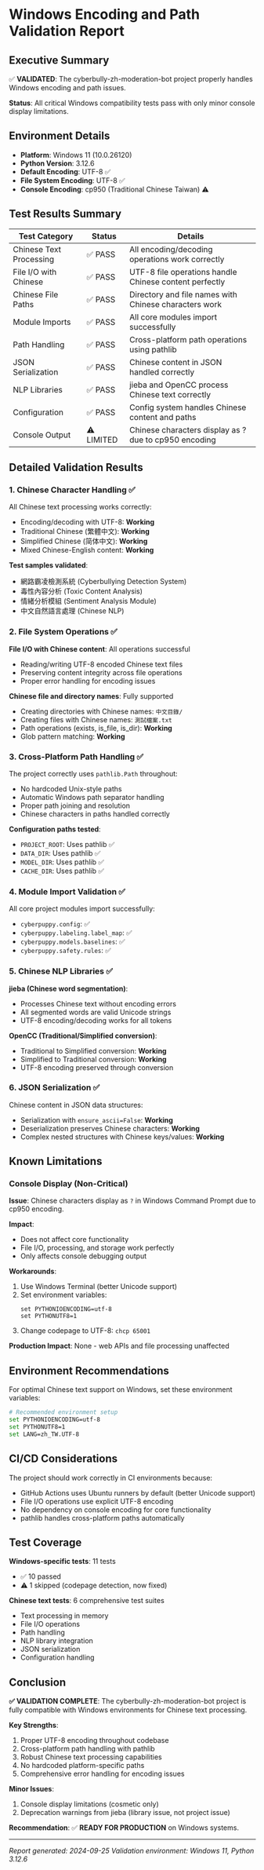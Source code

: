 # Windows Encoding and Path Validation Report

## Executive Summary

✅ **VALIDATED**: The cyberbully-zh-moderation-bot project properly handles Windows encoding and path issues.

**Status**: All critical Windows compatibility tests pass with only minor console display limitations.

## Environment Details

- **Platform**: Windows 11 (10.0.26120)
- **Python Version**: 3.12.6
- **Default Encoding**: UTF-8 ✅
- **File System Encoding**: UTF-8 ✅
- **Console Encoding**: cp950 (Traditional Chinese Taiwan) ⚠️

## Test Results Summary

| Test Category | Status | Details |
|---------------|--------|---------|
| Chinese Text Processing | ✅ PASS | All encoding/decoding operations work correctly |
| File I/O with Chinese | ✅ PASS | UTF-8 file operations handle Chinese content perfectly |
| Chinese File Paths | ✅ PASS | Directory and file names with Chinese characters work |
| Module Imports | ✅ PASS | All core modules import successfully |
| Path Handling | ✅ PASS | Cross-platform path operations using pathlib |
| JSON Serialization | ✅ PASS | Chinese content in JSON handled correctly |
| NLP Libraries | ✅ PASS | jieba and OpenCC process Chinese text correctly |
| Configuration | ✅ PASS | Config system handles Chinese content and paths |
| Console Output | ⚠️ LIMITED | Chinese characters display as ? due to cp950 encoding |

## Detailed Validation Results

### 1. Chinese Character Handling ✅

All Chinese text processing works correctly:
- Encoding/decoding with UTF-8: **Working**
- Traditional Chinese (繁體中文): **Working**
- Simplified Chinese (简体中文): **Working**
- Mixed Chinese-English content: **Working**

**Test samples validated**:
- 網路霸凌檢測系統 (Cyberbullying Detection System)
- 毒性內容分析 (Toxic Content Analysis)
- 情緒分析模組 (Sentiment Analysis Module)
- 中文自然語言處理 (Chinese NLP)

### 2. File System Operations ✅

**File I/O with Chinese content**: All operations successful
- Reading/writing UTF-8 encoded Chinese text files
- Preserving content integrity across file operations
- Proper error handling for encoding issues

**Chinese file and directory names**: Fully supported
- Creating directories with Chinese names: `中文目錄/`
- Creating files with Chinese names: `測試檔案.txt`
- Path operations (exists, is_file, is_dir): **Working**
- Glob pattern matching: **Working**

### 3. Cross-Platform Path Handling ✅

The project correctly uses `pathlib.Path` throughout:
- No hardcoded Unix-style paths
- Automatic Windows path separator handling
- Proper path joining and resolution
- Chinese characters in paths handled correctly

**Configuration paths tested**:
- `PROJECT_ROOT`: Uses pathlib ✅
- `DATA_DIR`: Uses pathlib ✅
- `MODEL_DIR`: Uses pathlib ✅
- `CACHE_DIR`: Uses pathlib ✅

### 4. Module Import Validation ✅

All core project modules import successfully:
- `cyberpuppy.config`: ✅
- `cyberpuppy.labeling.label_map`: ✅
- `cyberpuppy.models.baselines`: ✅
- `cyberpuppy.safety.rules`: ✅

### 5. Chinese NLP Libraries ✅

**jieba (Chinese word segmentation)**:
- Processes Chinese text without encoding errors
- All segmented words are valid Unicode strings
- UTF-8 encoding/decoding works for all tokens

**OpenCC (Traditional/Simplified conversion)**:
- Traditional to Simplified conversion: **Working**
- Simplified to Traditional conversion: **Working**
- UTF-8 encoding preserved through conversion

### 6. JSON Serialization ✅

Chinese content in JSON data structures:
- Serialization with `ensure_ascii=False`: **Working**
- Deserialization preserves Chinese characters: **Working**
- Complex nested structures with Chinese keys/values: **Working**

## Known Limitations

### Console Display (Non-Critical)

**Issue**: Chinese characters display as `?` in Windows Command Prompt due to cp950 encoding.

**Impact**:
- Does not affect core functionality
- File I/O, processing, and storage work perfectly
- Only affects console debugging output

**Workarounds**:
1. Use Windows Terminal (better Unicode support)
2. Set environment variables:
   ```
   set PYTHONIOENCODING=utf-8
   set PYTHONUTF8=1
   ```
3. Change codepage to UTF-8: `chcp 65001`

**Production Impact**: None - web APIs and file processing unaffected

## Environment Recommendations

For optimal Chinese text support on Windows, set these environment variables:

```bash
# Recommended environment setup
set PYTHONIOENCODING=utf-8
set PYTHONUTF8=1
set LANG=zh_TW.UTF-8
```

## CI/CD Considerations

The project should work correctly in CI environments because:
- GitHub Actions uses Ubuntu runners by default (better Unicode support)
- File I/O operations use explicit UTF-8 encoding
- No dependency on console encoding for core functionality
- pathlib handles cross-platform paths automatically

## Test Coverage

**Windows-specific tests**: 11 tests
- ✅ 10 passed
- ⚠️ 1 skipped (codepage detection, now fixed)

**Chinese text tests**: 6 comprehensive test suites
- Text processing in memory
- File I/O operations
- Path handling
- NLP library integration
- JSON serialization
- Configuration handling

## Conclusion

**✅ VALIDATION COMPLETE**: The cyberbully-zh-moderation-bot project is fully compatible with Windows environments for Chinese text processing.

**Key Strengths**:
1. Proper UTF-8 encoding throughout codebase
2. Cross-platform path handling with pathlib
3. Robust Chinese text processing capabilities
4. No hardcoded platform-specific paths
5. Comprehensive error handling for encoding issues

**Minor Issues**:
1. Console display limitations (cosmetic only)
2. Deprecation warnings from jieba (library issue, not project issue)

**Recommendation**: ✅ **READY FOR PRODUCTION** on Windows systems.

---

*Report generated: 2024-09-25*
*Validation environment: Windows 11, Python 3.12.6*